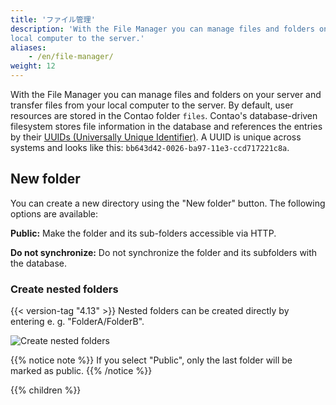 ```yaml
---
title: 'ファイル管理'
description: 'With the File Manager you can manage files and folders on your server and transfer files from your 
local computer to the server.'
aliases:
    - /en/file-manager/
weight: 12
---
```


With the File Manager you can manage files and folders on your server and transfer files from your local computer to 
the server. By default, user resources are stored in the Contao folder `files`. Contao's database-driven filesystem 
stores file information in the database and references the entries by their 
[UUIDs (Universally Unique Identifier)](https://de.wikipedia.org/wiki/Universally_Unique_Identifier). A UUID is unique 
across systems and looks like this: `bb643d42-0026-ba97-11e3-ccd717221c8a`.


## New folder

You can create a new directory using the "New folder" button. The following options are available:

**Public:** Make the folder and its sub-folders accessible via HTTP.

**Do not synchronize:** Do not synchronize the folder and its subfolders with the database.


### Create nested folders

{{< version-tag "4.13" >}} Nested folders can be created directly by entering e. g. "FolderA/FolderB".

![Create nested folders](/de/file-manager/images/en/folder-name.gif?classes=shadow)

{{% notice note %}}
If you select "Public", only the last folder will be marked as public.
{{% /notice %}}


{{% children %}}

